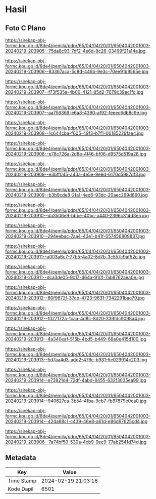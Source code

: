 # Hasil

## Foto C Plano

https://sirekap-obj-formc.kpu.go.id/8de4/pemilu/pdpr/65/04/04/20/01/6504042001003-20240219-203905--75da8c93-7df2-4e6d-9c26-03499f21a14a.jpg

https://sirekap-obj-formc.kpu.go.id/8de4/pemilu/pdpr/65/04/04/20/01/6504042001003-20240219-203906--83367aca-5c8d-446b-9e3c-70ee91b9565e.jpg

https://sirekap-obj-formc.kpu.go.id/8de4/pemilu/pdpr/65/04/04/20/01/6504042001003-20240219-203907--f73f535a-4b00-4121-85d2-7679c39ec1fd.jpg

https://sirekap-obj-formc.kpu.go.id/8de4/pemilu/pdpr/65/04/04/20/01/6504042001003-20240219-203907--aa756369-e6a8-4390-af92-feeec6db8c9e.jpg

https://sirekap-obj-formc.kpu.go.id/8de4/pemilu/pdpr/65/04/04/20/01/6504042001003-20240219-203908--1c644cba-f605-49f3-b7f1-06185229fae4.jpg

https://sirekap-obj-formc.kpu.go.id/8de4/pemilu/pdpr/65/04/04/20/01/6504042001003-20240219-203908--e78c726a-2d8e-4f46-bf06-d9575d519a28.jpg

https://sirekap-obj-formc.kpu.go.id/8de4/pemilu/pdpr/65/04/04/20/01/6504042001003-20240219-203909--e3bff045-a43a-4e5e-9e9d-6170d5987df3.jpg

https://sirekap-obj-formc.kpu.go.id/8de4/pemilu/pdpr/65/04/04/20/01/6504042001003-20240219-203909--b3b9cde8-2fa1-4ed6-93dc-20aec299d660.jpg

https://sirekap-obj-formc.kpu.go.id/8de4/pemilu/pdpr/65/04/04/20/01/6504042001003-20240219-203910--da3506e9-bbbe-40bc-a440-2396c314d3e5.jpg

https://sirekap-obj-formc.kpu.go.id/8de4/pemilu/pdpr/65/04/04/20/01/6504042001003-20240219-203910--294eebac-7aa4-43e1-b41f-057456809837.jpg

https://sirekap-obj-formc.kpu.go.id/8de4/pemilu/pdpr/65/04/04/20/01/6504042001003-20240219-203911--a003a6c7-77b5-4a02-8d7b-3c557c9af52c.jpg

https://sirekap-obj-formc.kpu.go.id/8de4/pemilu/pdpr/65/04/04/20/01/6504042001003-20240219-203911--dca3de05-9c17-464a-910f-7ab8762aea0e.jpg

https://sirekap-obj-formc.kpu.go.id/8de4/pemilu/pdpr/65/04/04/20/01/6504042001003-20240219-203912--60f9672f-37eb-4723-9631-7342291bae79.jpg

https://sirekap-obj-formc.kpu.go.id/8de4/pemilu/pdpr/65/04/04/20/01/6504042001003-20240219-203912--f027172a-1caa-4d8c-8d20-339fdc9098a4.jpg

https://sirekap-obj-formc.kpu.go.id/8de4/pemilu/pdpr/65/04/04/20/01/6504042001003-20240219-203913--4a340eaf-515b-4bd5-b449-68a0e415d100.jpg

https://sirekap-obj-formc.kpu.go.id/8de4/pemilu/pdpr/65/04/04/20/01/6504042001003-20240219-203913--5d7aa4d3-add2-476c-b931-5e029914c203.jpg

https://sirekap-obj-formc.kpu.go.id/8de4/pemilu/pdpr/65/04/04/20/01/6504042001003-20240219-203914--e73821d4-72df-4abd-8455-632f3035ea99.jpg

https://sirekap-obj-formc.kpu.go.id/8de4/pemilu/pdpr/65/04/04/20/01/6504042001003-20240219-203914--940627ca-3b54-4fba-9cb7-fb97879e0ea0.jpg

https://sirekap-obj-formc.kpu.go.id/8de4/pemilu/pdpr/65/04/04/20/01/6504042001003-20240219-203914--424a88c1-c439-46e8-a61d-e86d97625cd4.jpg

https://sirekap-obj-formc.kpu.go.id/8de4/pemilu/pdpr/65/04/04/20/01/6504042001003-20240219-203906--7a74bf50-530a-4cb9-9ec9-77ab2541d74d.jpg


## Metadata

| Key        | Value               |
| ---------- | ------------------- |
| Time Stamp | 2024-02-19 21:03:16 |
| Kode Dapil | 6501                |



